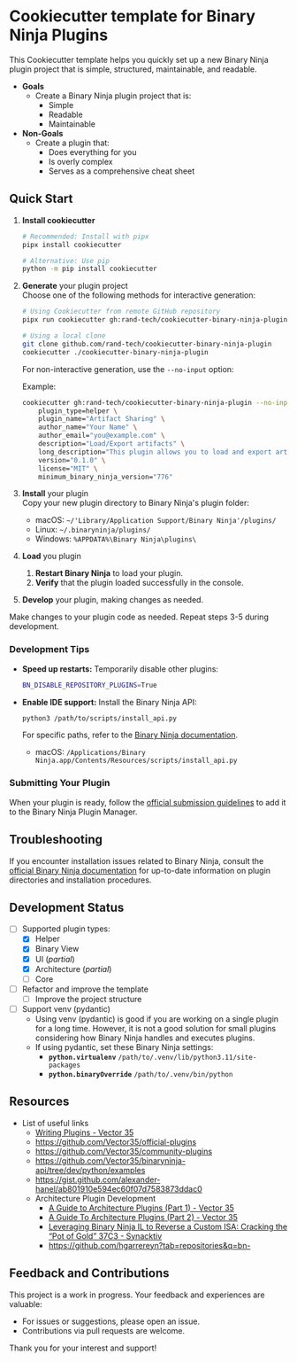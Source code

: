 # Cookiecutter template for Binary Ninja Plugins

This Cookiecutter template helps you quickly set up a new Binary Ninja plugin project that is simple, structured, maintainable, and readable.

- **Goals**
  - Create a Binary Ninja plugin project that is:
    - Simple
    - Readable
    - Maintainable
- **Non-Goals**
  - Create a plugin that:
    - Does everything for you
    - Is overly complex
    - Serves as a comprehensive cheat sheet

## Quick Start

1. **Install cookiecutter**

    ```bash
    # Recommended: Install with pipx
    pipx install cookiecutter

    # Alternative: Use pip
    python -m pip install cookiecutter
    ```

2. **Generate** your plugin project  
    Choose one of the following methods for interactive generation:

    ```bash
    # Using Cookiecutter from remote GitHub repository
    pipx run cookiecutter gh:rand-tech/cookiecutter-binary-ninja-plugin

    # Using a local clone 
    git clone github.com/rand-tech/cookiecutter-binary-ninja-plugin
    cookiecutter ./cookiecutter-binary-ninja-plugin
    ```

    For non-interactive generation, use the `--no-input` option:

    Example:

    ```bash
    cookiecutter gh:rand-tech/cookiecutter-binary-ninja-plugin --no-input \
        plugin_type=helper \
        plugin_name="Artifact Sharing" \
        author_name="Your Name" \
        author_email="you@example.com" \
        description="Load/Export artifacts" \
        long_description="This plugin allows you to load and export artifacts to/from Binary Ninja." \
        version="0.1.0" \
        license="MIT" \
        minimum_binary_ninja_version="776"
    ```

3. **Install** your plugin  
    Copy your new plugin directory to Binary Ninja's plugin folder:

   - macOS: `~/'Library/Application Support/Binary Ninja'/plugins/`
   - Linux: `~/.binaryninja/plugins/`
   - Windows: `%APPDATA%\Binary Ninja\plugins\`

4. **Load** you plugin
    1. **Restart Binary Ninja** to load your plugin.
    1. **Verify** that the plugin loaded successfully in the console.
5. **Develop** your plugin, making changes as needed.

Make changes to your plugin code as needed. Repeat steps 3-5 during development.

### Development Tips

- **Speed up restarts:** Temporarily disable other plugins:

  ```bash
  BN_DISABLE_REPOSITORY_PLUGINS=True
  ```

- **Enable IDE support:** Install the Binary Ninja API:

  ```bash
  python3 /path/to/scripts/install_api.py
  ```

    For specific paths, refer to the [Binary Ninja documentation](https://docs.binary.ninja/guide/index.html#binary-path).

  - macOS: `/Applications/Binary Ninja.app/Contents/Resources/scripts/install_api.py`

### Submitting Your Plugin

When your plugin is ready, follow the [official submission guidelines](https://docs.binary.ninja/dev/plugins.html#submitting-to-the-plugin-manager) to add it to the Binary Ninja Plugin Manager.

## Troubleshooting

If you encounter installation issues related to Binary Ninja, consult the [official Binary Ninja documentation](https://docs.binary.ninja/guide/index.html#user-folder) for up-to-date information on plugin directories and installation procedures.

## Development Status

- [ ] Supported plugin types:
  - [x] Helper
  - [x] Binary View
  - [x] UI (*partial*)
  - [x] Architecture (*partial*)
  - [ ] Core
- [ ] Refactor and improve the template
  - [ ] Improve the project structure
- [ ] Support venv (pydantic)  
  - Using venv (pydantic) is good if you are working on a single plugin for a long time. However, it is not a good solution for small plugins considering how Binary Ninja handles and executes plugins.
  - If using pydantic, set these Binary Ninja settings:
    - **`python.virtualenv`** `/path/to/.venv/lib/python3.11/site-packages`
    - **`python.binaryOverride`** `/path/to/.venv/bin/python`

## Resources

- List of useful links
  - [Writing Plugins - Vector 35](https://docs.binary.ninja/dev/plugins.html)
  - <https://github.com/Vector35/official-plugins>
  - <https://github.com/Vector35/community-plugins>
  - <https://github.com/Vector35/binaryninja-api/tree/dev/python/examples>
  - <https://gist.github.com/alexander-hanel/ab801910e594ec60f07d7583873ddac0>
  - Architecture Plugin Development
    - [A Guide to Architecture Plugins (Part 1) - Vector 35](https://binary.ninja/2020/01/08/guide-to-architecture-plugins-part1.html)
    - [A Guide To Architecture Plugins (Part 2) - Vector 35](https://binary.ninja/2021/12/09/guide-to-architecture-plugins-part2.html)
    - [Leveraging Binary Ninja IL to Reverse a Custom ISA: Cracking the “Pot of Gold” 37C3 - Synacktiv](https://www.synacktiv.com/en/publications/leveraging-binary-ninja-il-to-reverse-a-custom-isa-cracking-the-pot-of-gold-37c3)
    - <https://github.com/hgarrereyn?tab=repositories&q=bn->

## Feedback and Contributions

This project is a work in progress. Your feedback and experiences are valuable:

- For issues or suggestions, please open an issue.
- Contributions via pull requests are welcome.

Thank you for your interest and support!
